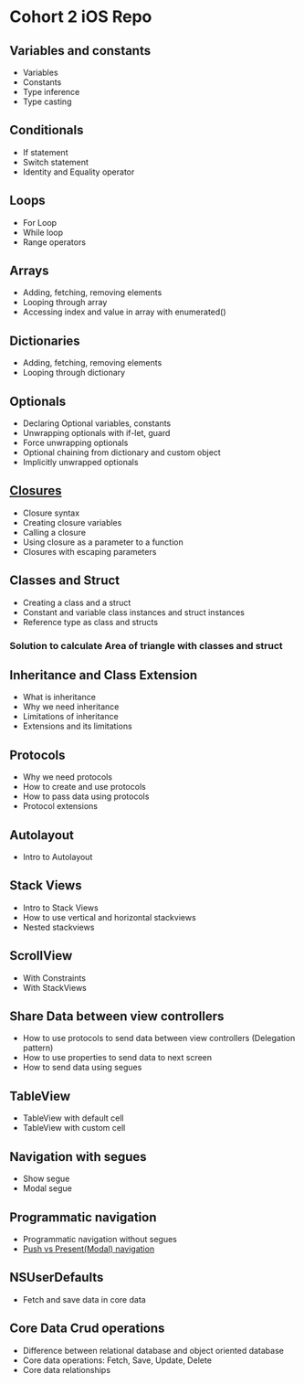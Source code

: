 # Cohort 2 iOS Repo
 
## Variables and constants
  - Variables 
  - Constants
  - Type inference
  - Type casting
  
## Conditionals 
  - If statement
  - Switch statement
  - Identity and Equality operator

## Loops
  - For Loop
  - While loop
  - Range operators

## Arrays
  - Adding, fetching, removing elements
  - Looping through array
  - Accessing index and value in array with enumerated()

## Dictionaries
  - Adding, fetching, removing elements
  - Looping through dictionary

## Optionals
  - Declaring Optional variables, constants
  - Unwrapping optionals with if-let, guard
  - Force unwrapping optionals
  - Optional chaining from dictionary and custom object
  - Implicitly unwrapped optionals

## [Closures](https://github.com/ashishpatill/Cohort-2-iOS-Repo/tree/main/Closures.playground)
  - Closure syntax
  - Creating closure variables
  - Calling a closure
  - Using closure as a parameter to a function
  - Closures with escaping parameters

## Classes and Struct
  - Creating a class and a struct
  - Constant and variable class instances and struct instances 
  - Reference type as class and structs
 
### Solution to calculate Area of triangle with classes and struct

## Inheritance and Class Extension
  - What is inheritance
  - Why we need inheritance
  - Limitations of inheritance
  - Extensions and its limitations

## Protocols
  - Why we need protocols
  - How to create and use protocols
  - How to pass data using protocols
  - Protocol extensions

## Autolayout
  - Intro to Autolayout
 
## Stack Views
  - Intro to Stack Views
  - How to use vertical and horizontal stackviews
  - Nested stackviews

## ScrollView
  - With Constraints
  - With StackViews

## Share Data between view controllers
  - How to use protocols to send data between view controllers (Delegation pattern)
  - How to use properties to send data to next screen
  - How to send data using segues

## TableView
  - TableView with default cell
  - TableView with custom cell

## Navigation with segues
  - Show segue
  - Modal segue

## Programmatic navigation
  - Programmatic navigation without segues
  - [Push vs Present(Modal) navigation](https://github.com/ashishpatill/Cohort-2-iOS-Repo/tree/main/Push%20vs%20Present%20Navigation) 

## NSUserDefaults 
  - Fetch and save data in core data
 
## Core Data Crud operations
  - Difference between relational database and object oriented database
  - Core data operations: Fetch, Save, Update, Delete
  - Core data relationships
